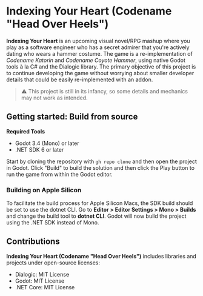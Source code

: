 # Indexing Your Heart (Codename "Head Over Heels")

**Indexing Your Heart** is an upcoming visual novel/RPG mashup where you play as a software
engineer who has a secret admirer that you're actively dating who wears a hammer costume. The game
is a re-implementation of _Codename Katorin_ and _Codename Coyote Hammer_, using native Godot tools
à la C# and the Dialogic library. The primary objective of this project is to continue developing
the game without worrying about smaller developer details that could be easily re-implemented with
an addon.

> :warning: This project is still in its infancy, so some details and mechanics may not work as
> intended.

## Getting started: Build from source

**Required Tools**

- Godot 3.4 (Mono) or later
- .NET SDK 6 or later

Start by cloning the repository with `gh repo clone` and then open the project in Godot. Click
"Build" to build the solution and then click the Play button to run the game from within the Godot
editor.

### Building on Apple Silicon

To facilitate the build process for Apple Silicon Macs, the SDK build should be set to use the
dotnet CLI. Go to **Editor > Editor Settings > Mono > Builds** and change the build tool to
**dotnet CLI**. Godot will now build the project using the .NET SDK instead of Mono.

## Contributions

**Indexing Your Heart (Codename "Head Over Heels")** includes libraries and projects under
open-source licenses:

- Dialogic: MIT License
- Godot: MIT License
- .NET Core: MIT License
